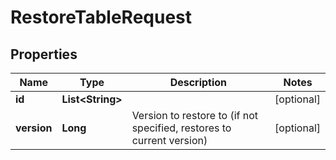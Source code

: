 

# RestoreTableRequest


## Properties

| Name | Type | Description | Notes |
|------------ | ------------- | ------------- | -------------|
|**id** | **List&lt;String&gt;** |  |  [optional] |
|**version** | **Long** | Version to restore to (if not specified, restores to current version) |  [optional] |



